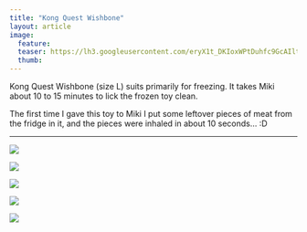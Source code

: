 ```yaml
---
title: "Kong Quest Wishbone"
layout: article
image:
  feature:
  teaser: https://lh3.googleusercontent.com/eryX1t_DKIoxWPtDuhfc9GcAIltMIWHma794_vtKffg=w245
  thumb:
---
```


Kong Quest Wishbone (size L) suits primarily for freezing. It takes Miki about 10 to 15 minutes to lick the frozen toy clean.

The first time I gave this toy to Miki I put some leftover pieces of meat from the fridge in it, and the pieces were inhaled in about 10 seconds… :D

---

[![](https://lh3.googleusercontent.com/PtLStwzAlpZvhJ2gIo7nYj_dN0OwExS7RexW6j2IOoU=w800)](https://lh3.googleusercontent.com/PtLStwzAlpZvhJ2gIo7nYj_dN0OwExS7RexW6j2IOoU=s0)

[![](https://lh3.googleusercontent.com/gIQKriU9SDQMBoDuXVHSz_nbP4HLErx8y__xGVwItBA=w800)](https://lh3.googleusercontent.com/gIQKriU9SDQMBoDuXVHSz_nbP4HLErx8y__xGVwItBA=s0)

[![](https://lh3.googleusercontent.com/1-UGwTuGg7Ei_cIEwXCu0iItfDkS5Z_UAOPg00ESa-8=w800)](https://lh3.googleusercontent.com/1-UGwTuGg7Ei_cIEwXCu0iItfDkS5Z_UAOPg00ESa-8=s0)

[![](https://lh3.googleusercontent.com/TsRh1mLPIOKtPdanByNeLR22YiXkHS38ifU10IXL8NI=w800)](https://lh3.googleusercontent.com/TsRh1mLPIOKtPdanByNeLR22YiXkHS38ifU10IXL8NI=s0)

[![](https://lh3.googleusercontent.com/NxrV3EnDb4ZaODiH0FIe4lDJF4Gcm_Cjp6ukOhDzMNg=w800)](https://lh3.googleusercontent.com/NxrV3EnDb4ZaODiH0FIe4lDJF4Gcm_Cjp6ukOhDzMNg=s0)
